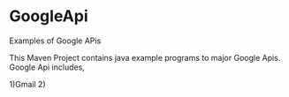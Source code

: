 # GoogleApi
Examples of Google APis

This Maven Project contains java example programs to major Google Apis.
Google Api includes,

1)Gmail
2)
